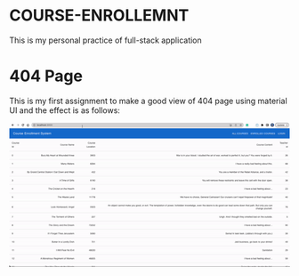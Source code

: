 # COURSE-ENROLLEMNT
This is my personal practice of full-stack application
# 404 Page
This is my first assignment to make a good view of 404 page using material UI and the effect is as follows:

![404 Page Demo](src/Resources/Demo/404PageDemo.gif)


